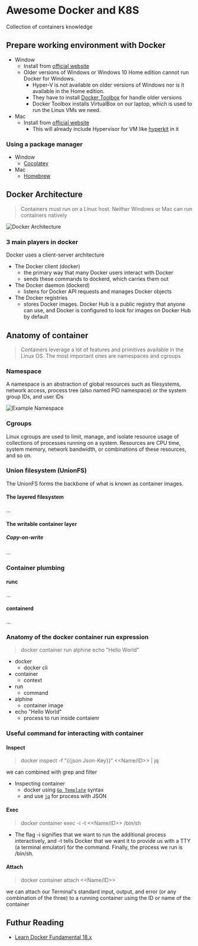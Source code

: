 # Awesome Docker and K8S
Collection of containers knowledge

## Prepare working environment with Docker
- Window
  - Install from [official website](https://hub.docker.com/editions/community/docker-ce-desktop-windows)
  - Older versions of Windows or Windows 10 Home edition cannot run Docker for Windows.
    - Hyper-V is not available on older versions of Windows nor is it available in the Home edition.
    - They have to install [Docker Toolbox](https://docs.docker.com/toolbox/toolbox_install_windows/) for handle older versions
    - Docker Toolbox installs VirtualBox on our laptop, which is used to run the Linux VMs we need.
- Mac
  - Install from [official website](https://docs.docker.com/docker-for-mac/install/)
    - This will already include Hypervisor for VM like [hyperkit](https://github.com/moby/hyperkit) in it 
    
### Using a package manager
- Window
  - [Cocolatey](https://chocolatey.org/)
- Mac
  - [Homebrew](https://brew.sh/)
    
## Docker Architecture 
> Containers must run on a Linux host. Neither Windows or Mac can run containers natively

![Docker Architecture](https://docs.docker.com/engine/images/architecture.svg)
 
### 3 main players in docker 
Docker uses a client-server architecture
  - The Docker client (docker)
    - the primary way that many Docker users interact with Docker
    - sends these commands to dockerd, which carries them out
  - The Docker daemon (dockerd) 
    - listens for Docker API requests and manages Docker objects
  - The Docker registries
    - stores Docker images. Docker Hub is a public registry that anyone can use, and Docker is configured to look for images on Docker Hub by default
  
## Anatomy of container
> Containers leverage a lot of features and primitives available in the Linux OS. The most important ones are namespaces and cgroups

### Namespace
A namespace is an abstraction of global resources such as filesystems, network access, process tree (also named PID namespace) or the system group IDs, and user IDs

![Example Namespace](https://i.ibb.co/9TsmM8J/container-and-k8s.png)

### Cgroups
Linux cgroups are used to limit, manage, and isolate resource usage of collections of processes running on a system. Resources are CPU time, system memory, network bandwidth, or combinations of these resources, and so on.

### Union filesystem (UnionFS)
The UnionFS forms the backbone of what is known as container images.
#### The layered filesystem
...
#### The writable container layer
##### Copy-on-write
...

### Container plumbing 
#### runc
...

#### containerd
...

### Anatomy of the docker container run expression
> docker container run alphine echo "Hello World"

- docker 
  - docker cli
- container
  - context
- run
  - command
- alphine
  - container image
- echo "Hello World"
  - process to run inside contaienr
  
### Useful command for interacting with container
#### Inspect
> docker inspect -f "{{json Json-Key}}" <<Name/ID>> | jq

we can combined with grep and filter
- Inspecting container
  - docker using [`Go Template`](https://golang.org/pkg/text/template/) syntax 
  - and use [`jq`](https://stedolan.github.io/jq/) for process with JSON
  
#### Exec
> docker container exec -i -t <<Name/ID>> /bin/sh 

- The flag -i signifies that we want to run the additional process interactively, and -t tells Docker that we want it to provide us with a TTY (a terminal emulator) for the command. Finally, the process we run is /bin/sh.

#### Attach
> docker container attach <<Name/ID>> 

we can attach our Terminal's standard input, output, and error (or any combination of the three) to a running container using the ID or name of the container

## Futhur Reading
- [Learn Docker Fundamental 18.x](https://learning.oreilly.com/library/view/learn-docker-/9781788997027/)
